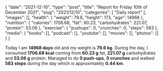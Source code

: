 {
    "date": "2021-12-10",
    "type": "post",
    "title": "Report for Friday 10th of December 2021",
    "slug": "2021\/12\/10",
    "categories": [
        "Daily report"
    ],
    "images": [],
    "health": {
        "weight": 79.6,
        "height": 173,
        "age": 14968
    },
    "nutrition": {
        "calories": 1706.68,
        "fat": 60.23,
        "carbohydrates": 221.07,
        "protein": 53.06
    },
    "exercise": {
        "pushups": 0,
        "crunches": 0,
        "steps": 583
    },
    "media": {
        "books": [],
        "podcast": [],
        "youtube": [],
        "movies": [],
        "photos": []
    }
}

Today I am <strong>14968 days</strong> old and my weight is <strong>79.6 kg</strong>. During the day, I consumed <strong>1706.68 kcal</strong> coming from <strong>60.23 g</strong> fat, <strong>221.07 g</strong> carbohydrates and <strong>53.06 g</strong> protein. Managed to do <strong>0 push-ups</strong>, <strong>0 crunches</strong> and walked <strong>583 steps</strong> during the day which is approximately <strong>0.44 km</strong>.